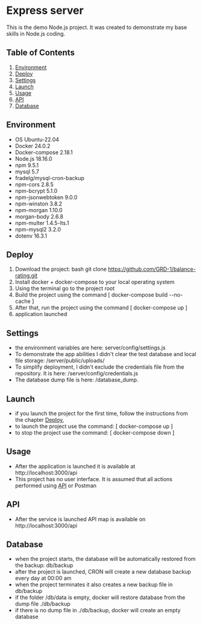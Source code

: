 # Express server
This is the demo Node.js project. It was created to demonstrate my base skills in Node.js coding.

## Table of Contents
1. [Environment](#environment)
2. [Deploy](#deploy)
3. [Settings](#settings)
4. [Launch](#launch)
5. [Usage](#usage)
6. [API](#api)
7. [Database](#database)

## Environment

- OS Ubuntu-22.04
- Docker 24.0.2
- Docker-compose 2.18.1
- Node.js 18.16.0
- npm 9.5.1
- mysql 5.7
- fradelg/mysql-cron-backup
- npm-cors 2.8.5
- npm-bcrypt 5.1.0
- npm-jsonwebtoken 9.0.0
- npm-winston 3.8.2
- npm-morgan 1.10.0
- morgan-body 2.6.8
- npm-multer 1.4.5-lts.1
- npm-mysql2 3.2.0 
- dotenv 16.3.1

## Deploy <a id="deploy"></a>

1. Download the project: bash git clone https://github.com/GRD-1/balance-rating.git
2. Install docker + docker-compose to your local operating system
3. Using the terminal go to the project root
4. Build the project using the command [ docker-compose build --no-cache ]
5. After that, run the project using the command [ docker-compose up ]
6. application launched

## Settings

* the environment variables are here: server/config/settings.js
* To demonstrate the app abilities I didn't clear the test database and local file storage: /server/public/uploads/
* To simplify deployment, I didn't exclude the credentials file from the repository. It is here: /server/config/credentials.js
* The database dump file is here: /database_dump.

## Launch

* if you launch the project for the first time, follow the instructions from the chapter [Deploy](#deploy), 
* to launch the project use the command: [ docker-compose up ]
* to stop the project use the command: [ docker-compose down ]

## Usage

* After the application is launched it is available at http://localhost:3000/api
* This project has no user interface. It is assumed that all actions performed using [API](#api) or Postman

## API <a id="api"></a>

* After the service is launched API map is available on http://localhost:3000/api

## Database

* when the project starts, the database will be automatically restored from the backup: db/backup
* after the project is launched, CRON will create a new database backup every day at 00:00 am
* when the project terminates it also creates a new backup file in db/backup
* if the folder /db/data is empty, docker will restore database from the dump file ./db/backup
* if there is no dump file in ./db/backup, docker will create an empty database
